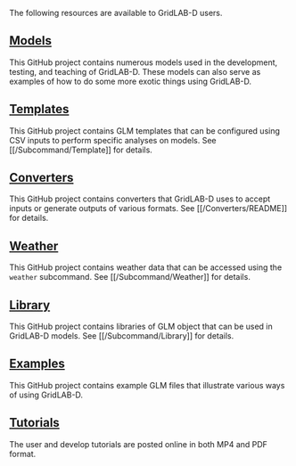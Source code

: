 The following resources are available to GridLAB-D users.

## [Models](https://github.com/arras-energy/gridlabd-models)

This GitHub project contains numerous models used in the development, testing, and teaching of GridLAB-D. These models can also serve as examples of how to do some more exotic things using GridLAB-D.

## [Templates](https://github.com/arras-energy/gridlabd-templates)

This GitHub project contains GLM templates that can be configured using CSV inputs to perform specific analyses on models. See [[/Subcommand/Template]] for details.

## [Converters](https://github.com/arras-energy/gridlabd-converters)

This GitHub project contains converters that GridLAB-D uses to accept inputs or generate outputs of various formats. See [[/Converters/README]] for details.

## [Weather](https://github.com/arras-energy/gridlabd-weather)

This GitHub project contains weather data that can be accessed using the `weather` subcommand. See [[/Subcommand/Weather]] for details.

## [Library](https://github.com/arras-energy/gridlabd-library)

This GitHub project contains libraries of GLM object that can be used in GridLAB-D models. See [[/Subcommand/Library]] for details.

## [Examples](https://github.com/arras-energy/gridlabd-examples)

This GitHub project contains example GLM files that illustrate various ways of using GridLAB-D.

## [Tutorials](http://tutorials.gridlabd.us/index.html)

The user and develop tutorials are posted online in both MP4 and PDF format.

